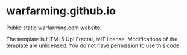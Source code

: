 # warfarming.github.io

Public static warfarming.com website.

The template is HTML5 Up! Fractal, MIT license. Modifications of the template are unlicensed. You do not have permission to use this code. 

